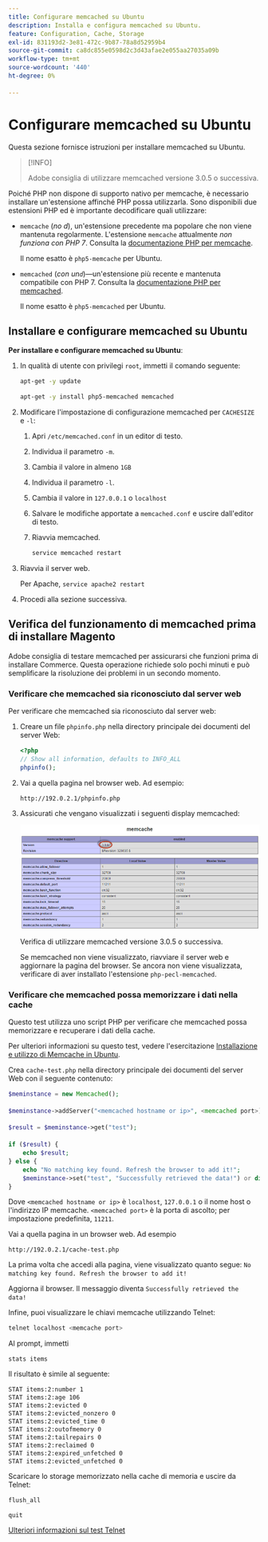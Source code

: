 ```yaml
---
title: Configurare memcached su Ubuntu
description: Installa e configura memcached su Ubuntu.
feature: Configuration, Cache, Storage
exl-id: 831193d2-3e81-472c-9b87-78a8d52959b4
source-git-commit: ca8dc855e0598d2c3d43afae2e055aa27035a09b
workflow-type: tm+mt
source-wordcount: '440'
ht-degree: 0%

---
```


# Configurare memcached su Ubuntu

Questa sezione fornisce istruzioni per installare memcached su Ubuntu.

>[!INFO]
>
>Adobe consiglia di utilizzare memcached versione 3.0.5 o successiva.

Poiché PHP non dispone di supporto nativo per memcache, è necessario installare un&#39;estensione affinché PHP possa utilizzarla. Sono disponibili due estensioni PHP ed è importante decodificare quali utilizzare:

- `memcache` (_no d_), un&#39;estensione precedente ma popolare che non viene mantenuta regolarmente.
L&#39;estensione `memcache` attualmente _non funziona con PHP 7_. Consulta la [documentazione PHP per memcache](https://www.php.net/manual/en/book.memcache.php).

  Il nome esatto è `php5-memcache` per Ubuntu.

- `memcached` (_con un`d`_)—un&#39;estensione più recente e mantenuta compatibile con PHP 7. Consulta la [documentazione PHP per memcached](https://www.php.net/manual/en/book.memcached.php).

  Il nome esatto è `php5-memcached` per Ubuntu.

## Installare e configurare memcached su Ubuntu

**Per installare e configurare memcached su Ubuntu**:

1. In qualità di utente con privilegi `root`, immetti il comando seguente:

   ```bash
   apt-get -y update
   ```

   ```bash
   apt-get -y install php5-memcached memcached
   ```

1. Modificare l&#39;impostazione di configurazione memcached per `CACHESIZE` e `-l`:

   1. Apri `/etc/memcached.conf` in un editor di testo.
   1. Individua il parametro `-m`.
   1. Cambia il valore in almeno `1GB`
   1. Individua il parametro `-l`.
   1. Cambia il valore in `127.0.0.1` o `localhost`
   1. Salvare le modifiche apportate a `memcached.conf` e uscire dall&#39;editor di testo.
   1. Riavvia memcached.

      ```bash
      service memcached restart
      ```

1. Riavvia il server web.

   Per Apache, `service apache2 restart`

1. Procedi alla sezione successiva.

## Verifica del funzionamento di memcached prima di installare Magento

Adobe consiglia di testare memcached per assicurarsi che funzioni prima di installare Commerce. Questa operazione richiede solo pochi minuti e può semplificare la risoluzione dei problemi in un secondo momento.

### Verificare che memcached sia riconosciuto dal server web

Per verificare che memcached sia riconosciuto dal server web:

1. Creare un file `phpinfo.php` nella directory principale dei documenti del server Web:

   ```php
   <?php
   // Show all information, defaults to INFO_ALL
   phpinfo();
   ```

1. Vai a quella pagina nel browser web. Ad esempio:

   ```http
   http://192.0.2.1/phpinfo.php
   ```

1. Assicurati che vengano visualizzati i seguenti display memcached:

   ![Conferma memcached riconosciuto dal server Web](../../assets/configuration/memcache.png)

   Verifica di utilizzare memcached versione 3.0.5 o successiva.

   Se memcached non viene visualizzato, riavviare il server web e aggiornare la pagina del browser. Se ancora non viene visualizzata, verificare di aver installato l&#39;estensione `php-pecl-memcached`.

### Verificare che memcached possa memorizzare i dati nella cache

Questo test utilizza uno script PHP per verificare che memcached possa memorizzare e recuperare i dati della cache.

Per ulteriori informazioni su questo test, vedere l&#39;esercitazione [Installazione e utilizzo di Memcache in Ubuntu](https://www.digitalocean.com/community/tutorials/how-to-install-and-use-memcache-on-ubuntu-14-04).

Crea `cache-test.php` nella directory principale dei documenti del server Web con il seguente contenuto:

```php
$meminstance = new Memcached();

$meminstance->addServer("<memcached hostname or ip>", <memcached port>);

$result = $meminstance->get("test");

if ($result) {
    echo $result;
} else {
    echo "No matching key found. Refresh the browser to add it!";
    $meminstance->set("test", "Successfully retrieved the data!") or die("Could not save anything to memcached...");
}
```

Dove `<memcached hostname or ip>` è `localhost`, `127.0.0.1` o il nome host o l&#39;indirizzo IP memcache. `<memcached port>` è la porta di ascolto; per impostazione predefinita, `11211`.

Vai a quella pagina in un browser web. Ad esempio

```http
http://192.0.2.1/cache-test.php
```

La prima volta che accedi alla pagina, viene visualizzato quanto segue: `No matching key found. Refresh the browser to add it!`

Aggiorna il browser. Il messaggio diventa `Successfully retrieved the data!`

Infine, puoi visualizzare le chiavi memcache utilizzando Telnet:

```bash
telnet localhost <memcache port>
```

Al prompt, immetti

```shell
stats items
```

Il risultato è simile al seguente:

```
STAT items:2:number 1
STAT items:2:age 106
STAT items:2:evicted 0
STAT items:2:evicted_nonzero 0
STAT items:2:evicted_time 0
STAT items:2:outofmemory 0
STAT items:2:tailrepairs 0
STAT items:2:reclaimed 0
STAT items:2:expired_unfetched 0
STAT items:2:evicted_unfetched 0
```

Scaricare lo storage memorizzato nella cache di memoria e uscire da Telnet:

```shell
flush_all
```

```shell
quit
```

[Ulteriori informazioni sul test Telnet](https://darkcoding.net/software/memcached-list-all-keys/)
